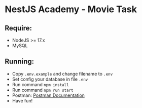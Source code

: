 # NestJS Academy - Movie Task

## Require:

- NodeJS >= 17.x
- MySQL

## Running:

- Copy `.env.example` and change filename to `.env`
- Set config your database in file `.env`
- Run command `npm install`
- Run command `npm run start`
- Postman: [Postman Documentation](https://documenter.getpostman.com/view/12858088/UVkvKD9t)
- Have fun!
